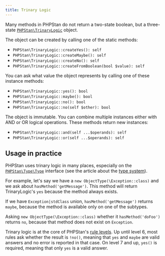 ```yaml
---
title: Trinary Logic
---
```


Many methods in PHPStan do not return a two-state boolean, but a three-state [`PHPStan\TrinaryLogic`](https://apiref.phpstan.org/1.9.x/PHPStan.TrinaryLogic.html) object.

The object can be created by calling one of the static methods:

* `PHPStan\TrinaryLogic::createYes(): self`
* `PHPStan\TrinaryLogic::createMaybe(): self`
* `PHPStan\TrinaryLogic::createNo(): self`
* `PHPStan\TrinaryLogic::createFromBoolean(bool $value): self`

You can ask what value the object represents by calling one of these instance methods:

* `PHPStan\TrinaryLogic::yes(): bool`
* `PHPStan\TrinaryLogic::maybe(): bool`
* `PHPStan\TrinaryLogic::no(): bool`
* `PHPStan\TrinaryLogic::no(self $other): bool`

The object is immutable. You can combine multiple instances either with AND or OR logical operations. These methods return new instances:

* `PHPStan\TrinaryLogic::and(self ...$operands): self`
* `PHPStan\TrinaryLogic::or(self ...$operands): self`

Usage in practice
-------------------

PHPStan uses trinary logic in many places, especially on the [`PHPStan\Type\Type`]() interface (see the article about the [type system](/developing-extensions/type-system)).

For example, let's say we have a `new ObjectType(\Exception::class)` and we ask about `hasMethod('getMessage')`. This method will return TrinaryLogic's `yes` because the method always exists.

If we have `Exception|stdClass` union, `hasMethod('getMessage')` returns `maybe`, because the method is available only on one of the subtypes.

Asking `new ObjectType(\Exception::class)` whether it `hasMethod('doFoo')` returns `no`, because that method does not exist on `Exception`.

Trinary logic is at the core of PHPStan's [rule levels](/user-guide/rule-levels). Up until level 6, most rules ask whether the result is `!no()`, meaning that `yes` and `maybe` are valid answers and no error is reported in that case. On level 7 and up, `yes()` is required, meaning that only `yes` is a valid answer.
